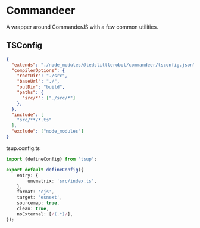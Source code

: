 Commandeer
==========

A wrapper around CommanderJS with a few common utilities.

## TSConfig

```json
{
  "extends": "./node_modules/@tedslittlerobot/commandeer/tsconfig.json",
  "compilerOptions": {
    "rootDir": "./src",
    "baseUrl": "./",
    "outDir": "build",
    "paths": {
      "src/*": ["./src/*"]
    },
  },
  "include": [
    "src/**/*.ts"
  ],
  "exclude": ["node_modules"]
}
```

tsup.config.ts

```typescript
import {defineConfig} from 'tsup';

export default defineConfig({
	entry: {
		umvmatrix: 'src/index.ts',
	},
	format: 'cjs',
	target: 'esnext',
	sourcemap: true,
	clean: true,
	noExternal: [/(.*)/],
});
```
